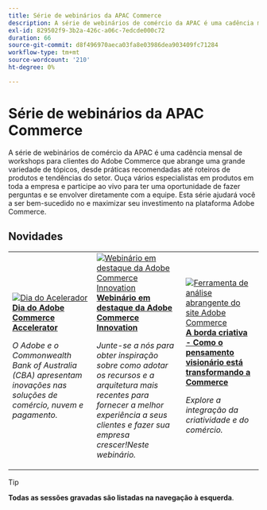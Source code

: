 ```yaml
---
title: Série de webinários da APAC Commerce
description: A série de webinários de comércio da APAC é uma cadência mensal de workshops para clientes do Adobe Commerce que abrange uma grande variedade de tópicos, desde práticas recomendadas até roteiros de produtos e tendências do setor.
exl-id: 829502f9-3b2a-426c-a06c-7edcde000c72
duration: 66
source-git-commit: d8f496970aeca03fa8e03986dea903409fc71284
workflow-type: tm+mt
source-wordcount: '210'
ht-degree: 0%

---
```


# Série de webinários da APAC Commerce

A série de webinários de comércio da APAC é uma cadência mensal de workshops para clientes do Adobe Commerce que abrange uma grande variedade de tópicos, desde práticas recomendadas até roteiros de produtos e tendências do setor. Ouça vários especialistas em produtos em toda a empresa e participe ao vivo para ter uma oportunidade de fazer perguntas e se envolver diretamente com a equipe. Esta série ajudará você a ser bem-sucedido no e maximizar seu investimento na plataforma Adobe Commerce.

## Novidades

<table>
<tr>
  <td>
    <a href="https://experienceleague.adobe.com/docs/events/apac-commerce-recordings/2024/accelerator-day/overview.html">
      <img alt="Dia do Acelerador" src="https://video.tv.adobe.com/v/3429276?format=jpeg" />
    </a>
     <div>
      <a href="https://experienceleague.adobe.com/docs/events/apac-commerce-recordings/2024/accelerator-day/overview.html">
        <strong>Dia do Adobe Commerce Accelerator</strong>
      </a>
    </div>
    <p>
    <em>O Adobe e o Commonwealth Bank of Australia (CBA) apresentam inovações nas soluções de comércio, nuvem e pagamento.</em>
    <p>
  </td>
  <td>
    <a href="https://experienceleague.adobe.com/docs/events/apac-commerce-recordings/2024/innovation-spotlight.html">
      <img alt="Webinário em destaque da Adobe Commerce Innovation" src="https://video.tv.adobe.com/v/3427965?format=jpeg" />
    </a>
     <div>
      <a href="https://experienceleague.adobe.com/docs/events/apac-commerce-recordings/2024/innovation-spotlight.html">
        <strong>Webinário em destaque da Adobe Commerce Innovation</strong>
      </a>
    </div>
    <p>
    <em>Junte-se a nós para obter inspiração sobre como adotar os recursos e a arquitetura mais recentes para fornecer a melhor experiência a seus clientes e fazer sua empresa crescer!Neste webinário.</em>
    <p>
  </td> 
  <td>
    <a href="https://experienceleague.adobe.com/docs/events/apac-commerce-recordings/2024/visionary-thinking.html">
      <img alt="Ferramenta de análise abrangente do site Adobe Commerce" src="https://video.tv.adobe.com/v/3428818?format=jpeg" />
    </a>
     <div>
      <a href="https://experienceleague.adobe.com/docs/events/apac-commerce-recordings/2024/visionary-thinking.html">
        <strong>A borda criativa - Como o pensamento visionário está transformando a Commerce</strong>
      </a>
    </div>
    <p>
    <em>Explore a integração da criatividade e do comércio.</em>
    <p>
  </td>
</tr>
</table>

>[!TIP]
>
>**Todas as sessões gravadas são listadas na navegação à esquerda**.
